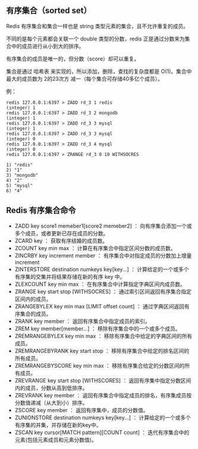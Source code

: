 ## 有序集合（sorted set） ##

Redis 有序集合和集合一样也是 string 类型元素的集合，且不允许重复的成员。

不同的是每个元素都会关联一个 double 类型的分数，redis 正是通过分数来为集合中的成员进行从小到大的排序。

有序集合的成员是唯一的，但分数（score）却可以重复。

集合是通过 哈希表 来实现的，所以添加，删除，查找的复杂度都是 O(1)。集合中最大的成员数为 2的23次方 减一（每个集合可存储40多亿个成员）。

例：

    redis 127.0.0.1:6397 > ZADD rd_3 1 redis
	(integer) 1
	redis 127.0.0.1:6397 > ZADD rd_3 2 mongodb
	(integer) 1
	redis 127.0.0.1:6397 > ZADD rd_3 3 mysql
	(integer) 1
	redis 127.0.0.1:6397 > ZADD rd_3 3 mysql
	(integer) 0
	redis 127.0.0.1:6397 > ZADD rd_3 4 mysql
	(integer) 0
	redis 127.0.0.1:6397 > ZRANGE rd_3 0 10 WITHSOCRES

	1) "redis"
	2) "1"
	3) "mongodb"
	4) "2"
	5) "mysql"
	6) "4"


## Redis 有序集合命令 ##

- ZADD key score1 memeber1[score2 memeber2] ： 向有序集合添加一个或多个成员，或者更新已存在成员的分数。
- ZCARD key ： 获取有序结婚的成员数。
- ZCOUNT key min max ： 计算在有序集合中指定区间分数的成员数。
- ZINCRBY key increment member ： 有序集合中对指定成员的分数加上增量 increment
- ZINTERSTORE destination numkeys key[key...] ： 计算给定的一个或多个有序集的交集并将结果存储在新的有序 key 中。
- ZLEXCOUNT key min max ： 在有序集合中计算指定字典区间内成员数。
- ZRANGE key start stop [WITHSOCRES] ： 通过索引区间返回有序集合指定区间内的成员。
- ZRANGEBYLEX key min max [LIMIT offset count] ： 通过字典区间返回有序集合的成员。
- ZRANK key member ： 返回有序集合中指定成员的索引。
- ZREM key member[member...] ： 移除有序集合中的一个或多个成员。
- ZREMRANGEBYLEX key min max ： 移除有序集合中给定的字典区间的所有成员。
- ZREMRANGEBYRANK key start stop ： 移除有序集合中给定的排名区间的所有成员。
- ZREMRANGEBYSCORE key min max ： 移除有序集合给定的分数区间的所有成员。
- ZREVRANGE key start stop [WITHSCORES] ： 返回有序集中指定分数区间内的成员，分数从高到低排序。
- ZREVRANK key member ： 返回有序集合中指定成员的排名，有序集成员按分数值递减（从大到小）排序。
- ZSCORE key member ： 返回有序集中，成员的分数值。
- ZUNIONSTORE destination numkeys key[key...] ： 计算给定的一个或多个有序集的并集，并存储在新的key中。
- ZSCAN key cursor[MATCH pattern][COUNT count] ： 迭代有序集合中的元素(包括元素成员和元素分数值)。

